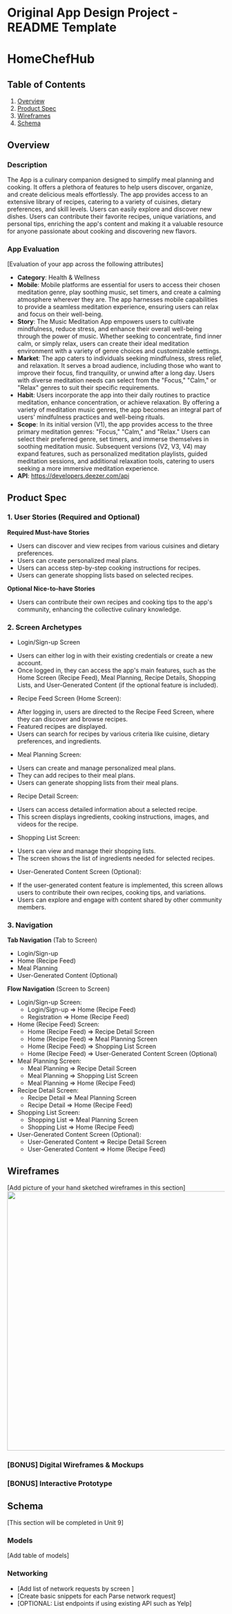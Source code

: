 Original App Design Project - README Template
===

# HomeChefHub

## Table of Contents

1. [Overview](#Overview)
2. [Product Spec](#Product-Spec)
3. [Wireframes](#Wireframes)
4. [Schema](#Schema)

## Overview

### Description

The App is a culinary companion designed to simplify meal planning and cooking. It offers a plethora of features to help users discover, organize, and create delicious meals effortlessly. The app provides access to an extensive library of recipes, catering to a variety of cuisines, dietary preferences, and skill levels. Users can easily explore and discover new dishes. Users can contribute their favorite recipes, unique variations, and personal tips, enriching the app's content and making it a valuable resource for anyone passionate about cooking and discovering new flavors.

### App Evaluation

[Evaluation of your app across the following attributes]
- **Category**: Health & Wellness
- **Mobile**: Mobile platforms are essential for users to access their chosen meditation genre, play soothing music, set timers, and create a calming atmosphere wherever they are. The app harnesses mobile capabilities to provide a seamless meditation experience, ensuring users can relax and focus on their well-being.
- **Story**: The Music Meditation App empowers users to cultivate mindfulness, reduce stress, and enhance their overall well-being through the power of music. Whether seeking to concentrate, find inner calm, or simply relax, users can create their ideal meditation environment with a variety of genre choices and customizable settings.
- **Market**: The app caters to individuals seeking mindfulness, stress relief, and relaxation. It serves a broad audience, including those who want to improve their focus, find tranquility, or unwind after a long day. Users with diverse meditation needs can select from the "Focus," "Calm," or "Relax" genres to suit their specific requirements.
- **Habit**: Users incorporate the app into their daily routines to practice meditation, enhance concentration, or achieve relaxation. By offering a variety of meditation music genres, the app becomes an integral part of users' mindfulness practices and well-being rituals.
- **Scope**: In its initial version (V1), the app provides access to the three primary meditation genres: "Focus," "Calm," and "Relax." Users can select their preferred genre, set timers, and immerse themselves in soothing meditation music. Subsequent versions (V2, V3, V4) may expand features, such as personalized meditation playlists, guided meditation sessions, and additional relaxation tools, catering to users seeking a more immersive meditation experience.
- **API**: https://developers.deezer.com/api

## Product Spec

### 1. User Stories (Required and Optional)

**Required Must-have Stories**

* Users can discover and view recipes from various cuisines and dietary preferences.
* Users can create personalized meal plans.
* Users can access step-by-step cooking instructions for recipes.
* Users can generate shopping lists based on selected recipes.

**Optional Nice-to-have Stories**

* Users can contribute their own recipes and cooking tips to the app's community, enhancing the collective culinary knowledge.

### 2. Screen Archetypes

- Login/Sign-up Screen
* Users can either log in with their existing credentials or create a new account.
* Once logged in, they can access the app's main features, such as the Home Screen (Recipe Feed), Meal Planning, Recipe Details, Shopping Lists, and User-Generated Content (if the optional feature is included).
- Recipe Feed Screen (Home Screen):
* After logging in, users are directed to the Recipe Feed Screen, where they can discover and browse recipes.
* Featured recipes are displayed.
* Users can search for recipes by various criteria like cuisine, dietary preferences, and ingredients.
- Meal Planning Screen:
* Users can create and manage personalized meal plans.
* They can add recipes to their meal plans.
* Users can generate shopping lists from their meal plans.
- Recipe Detail Screen:
* Users can access detailed information about a selected recipe.
* This screen displays ingredients, cooking instructions, images, and videos for the recipe.
- Shopping List Screen:
* Users can view and manage their shopping lists.
* The screen shows the list of ingredients needed for selected recipes.
- User-Generated Content Screen (Optional):
* If the user-generated content feature is implemented, this screen allows users to contribute their own recipes, cooking tips, and variations.
* Users can explore and engage with content shared by other community members.

### 3. Navigation

**Tab Navigation** (Tab to Screen)

* Login/Sign-up
* Home (Recipe Feed)
* Meal Planning
* User-Generated Content (Optional)

**Flow Navigation** (Screen to Screen)

- Login/Sign-up Screen:
  * Login/Sign-up => Home (Recipe Feed)
  * Registration => Home (Recipe Feed)
- Home (Recipe Feed) Screen:
  * Home (Recipe Feed) => Recipe Detail Screen
  * Home (Recipe Feed) => Meal Planning Screen
  * Home (Recipe Feed) => Shopping List Screen
  * Home (Recipe Feed) => User-Generated Content Screen (Optional)
- Meal Planning Screen:
  * Meal Planning => Recipe Detail Screen
  * Meal Planning => Shopping List Screen
  * Meal Planning => Home (Recipe Feed)
- Recipe Detail Screen:
  * Recipe Detail => Meal Planning Screen
  * Recipe Detail => Home (Recipe Feed)
- Shopping List Screen:
  * Shopping List => Meal Planning Screen
  * Shopping List => Home (Recipe Feed)
- User-Generated Content Screen (Optional):
  * User-Generated Content => Recipe Detail Screen
  * User-Generated Content => Home (Recipe Feed)

## Wireframes

[Add picture of your hand sketched wireframes in this section]
<img src="YOUR_WIREFRAME_IMAGE_URL" width=600>

### [BONUS] Digital Wireframes & Mockups

### [BONUS] Interactive Prototype

## Schema 

[This section will be completed in Unit 9]

### Models

[Add table of models]

### Networking

- [Add list of network requests by screen ]
- [Create basic snippets for each Parse network request]
- [OPTIONAL: List endpoints if using existing API such as Yelp]
